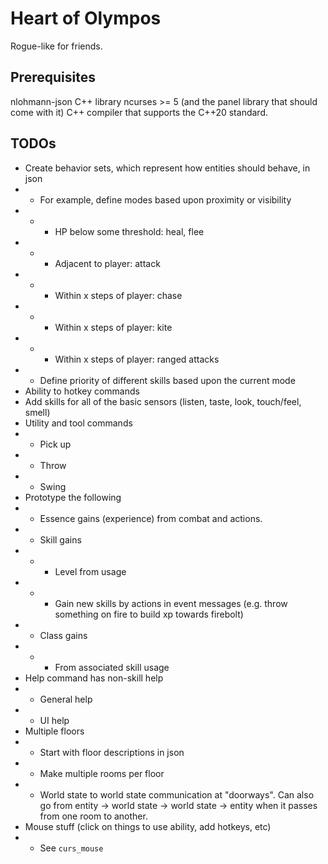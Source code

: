 # Heart of Olympos
Rogue-like for friends.


## Prerequisites
nlohmann-json C++ library
ncurses >= 5 (and the panel library that should come with it)
C++ compiler that supports the C++20 standard.

## TODOs

* Create behavior sets, which represent how entities should behave, in json
* * For example, define modes based upon proximity or visibility
* * * HP below some threshold: heal, flee
* * * Adjacent to player: attack
* * * Within x steps of player: chase
* * * Within x steps of player: kite
* * * Within x steps of player: ranged attacks
* * Define priority of different skills based upon the current mode
* Ability to hotkey commands
* Add skills for all of the basic sensors (listen, taste, look, touch/feel, smell)
* Utility and tool commands
* * Pick up
* * Throw
* * Swing
* Prototype the following
* * Essence gains (experience) from combat and actions.
* * Skill gains
* * * Level from usage
* * * Gain new skills by actions in event messages (e.g. throw something on fire to build xp towards
      firebolt)
* * Class gains
* * * From associated skill usage
* Help command has non-skill help
* * General help
* * UI help
* Multiple floors
* * Start with floor descriptions in json
* * Make multiple rooms per floor
* * World state to world state communication at "doorways". Can also go from entity -> world state -> world state ->
entity when it passes from one room to another.
* Mouse stuff (click on things to use ability, add hotkeys, etc)
* * See `curs_mouse`
